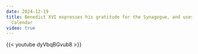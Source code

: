 ```yaml
---
date: 2024-12-19
title: Benedict XVI expresses his gratitude for the Synagogue, and uses the Jewish
  Calendar
video: true
---
```



{{< youtube dyVbqBGvub8 >}}
